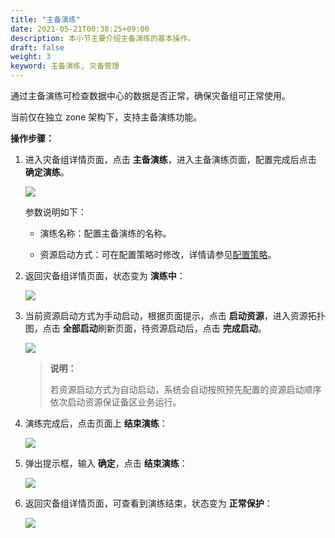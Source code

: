 ```yaml
---
title: "主备演练"
date: 2021-05-21T00:38:25+09:00
description: 本小节主要介绍主备演练的基本操作。
draft: false
weight: 3
keyword: 主备演练, 灾备管理
---
```


通过主备演练可检查数据中心的数据是否正常，确保灾备组可正常使用。

当前仅在独立 zone 架构下，支持主备演练功能。

**操作步骤：**

1. 进入灾备组详情页面，点击 **主备演练**，进入主备演练页面，配置完成后点击 **确定演练**。

   ![](/operation/disaster_recovery/_images/drill_1.png)

   参数说明如下：
   
   - 演练名称：配置主备演练的名称。

   - 资源启动方式：可在配置策略时修改，详情请参见[配置策略](/operation/disaster_recovery/synchronization/operation/view_details#配置策略)。

2. 返回灾备组详情页面，状态变为 **演练中**：

   ![](/operation/disaster_recovery/_images/drill_2.png)

3. 当前资源启动方式为手动启动，根据页面提示，点击 **启动资源**，进入资源拓扑图，点击 **全部启动**刷新页面，待资源启动后，点击 **完成启动**。

   ![](/operation/disaster_recovery/_images/drill_3.png)

   > **说明：**
   >
   > 若资源启动方式为自动启动，系统会自动按照预先配置的资源启动顺序依次启动资源保证备区业务运行。

4. 演练完成后，点击页面上 **结束演练**：

   ![](/operation/disaster_recovery/_images/drill_4.png)

5. 弹出提示框，输入 **确定**，点击 **结束演练**：

   ![](/operation/disaster_recovery/_images/drill_5.png)

6. 返回灾备组详情页面，可查看到演练结束，状态变为 **正常保护**：

   ![](/operation/disaster_recovery/_images/drill_6.png)
